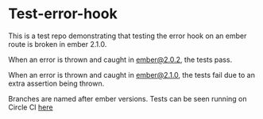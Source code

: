 # Test-error-hook

This is a test repo demonstrating that testing the error hook on an ember route
is broken in ember 2.1.0.

When an error is thrown and caught in ember@2.0.2, the tests pass.

When an error is thrown and caught in ember@2.1.0, the tests fail due to an
extra assertion being thrown.

Branches are named after ember versions. Tests can be seen running on Circle CI
[here](https://circleci.com/gh/minasmart/ember-route-error-hook)
